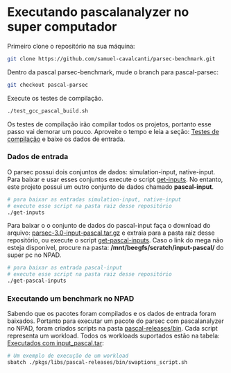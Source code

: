 # Executando pascalanalyzer  no super computador

Primeiro clone o repositório na sua máquina:

```bash
git clone https://github.com/samuel-cavalcanti/parsec-benchmark.git
```

Dentro da pascal parsec-benchmark, mude o branch para pascal-parsec:

```bash
git checkout pascal-parsec
```

Execute os testes de compilação.

```bash
./test_gcc_pascal_build.sh
```
Os testes de compilação irão compilar todos os projetos,
portanto esse passo vai demorar um pouco. Aproveite
o tempo e leia a seção: [Testes de compilação](PASCAL_README.md#testes-de-compilação)
e baixe os dados de entrada.

### Dados de entrada

O parsec possui dois conjuntos de dados: simulation-input, native-input.
Para baixar e usar esses conjuntos execute o script [get-inputs](get-inputs).
No entanto, este projeto possui um outro conjunto de dados chamado **pascal-input**.

```bash
# para baixar as entradas simulation-input, native-input
# execute esse script na pasta raiz desse repositório
./get-inputs
```

Para baixar o o conjunto de dados do pascal-input faça o download
do arquivo: [parsec-3.0-input-pascal.tar.gz](https://drive.google.com/file/d/1Mk5KlmGuT64Fr-Rznapo65jG2_FRYDB-/view) e extraia
para a pasta raiz desse repositório, ou execute o script [get-pascal-inputs](get-pascal-inputs.sh).
Caso o link do mega não esteja disponível, procure na pasta: **/mnt/beegfs/scratch/input-pascal/**  do super pc no NPAD.

```bash
# para baixar as entrada pascal-input
# execute esse script na pasta raiz desse repositório
./get-pascal-inputs
```

### Executando um benchmark no NPAD

Sabendo que os pacotes foram compilados e os dados de entrada foram baixados.
Portanto para executar um pacote do parsec com pascalanalyzer no NPAD, foram criados
scripts na pasta [pascal-releases/bin](pkgs/libs/pascal-releases/bin/). Cada
script representa um workload.
Todos os workloads suportados estão na tabela: [Executados com input_pascal.tar](PASCAL_README.md#executados-com-input_pascaltar):

```bash
# Um exemplo de execução de um workload
sbatch ./pkgs/libs/pascal-releases/bin/swaptions_script.sh 
```